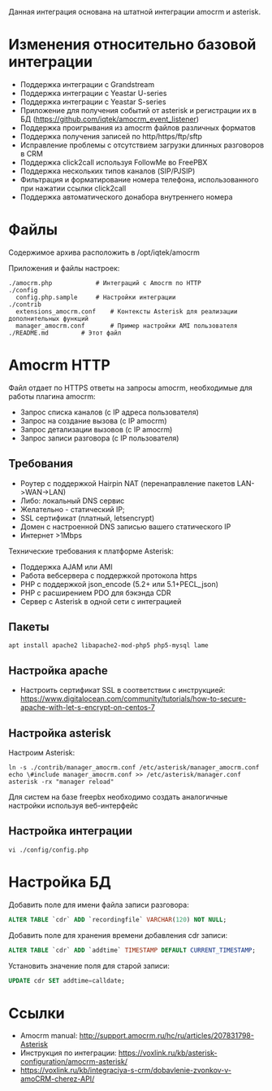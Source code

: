 Данная интеграция основана на штатной интеграции amocrm и asterisk.

# Изменения относительно базовой интеграции

  * Поддержка интеграции с Grandstream
  * Поддержка интеграции с Yeastar U-series
  * Поддержка интеграции с Yeastar S-series
  * Приложение для получения событий от asterisk и регистрации их в БД (https://github.com/iqtek/amocrm_event_listener)
  * Поддержка проигрывания из amocrm файлов различных форматов
  * Поддержка получения записей по http/https/ftp/sftp
  * Исправление проблемы с отсутствием загрузки длинных разговоров в CRM
  * Поддержка click2call используя FollowMe во FreePBX
  * Поддержка нескольких типов каналов (SIP/PJSIP)
  * Фильтрация и форматирование номера телефона, использованного при нажатии ссылки click2call
  * Поддержка автоматического донабора внутреннего номера

# Файлы

Содержимое архива расположить в /opt/iqtek/amocrm

Приложения и файлы настроек:
```
./amocrm.php			# Интеграций с Amocrm по HTTP
./config
  config.php.sample		# Настройки интеграции
./contrib
  extensions_amocrm.conf	# Контексты Asterisk для реализации дополнительных функций
  manager_amocrm.conf		# Пример настройки AMI пользователя
./README.md			# Этот файл
```

# Amocrm HTTP

Файл отдает по HTTPS ответы на запросы amocrm, необходимые для работы плагина amocrm:
  * Запрос списка каналов (с IP адреса пользователя)
  * Запрос на создание вызова (с IP amocrm)
  * Запрос детализации вызовов (с IP amocrm)
  * Запрос записи разговора (с IP пользователя)

## Требования

  * Роутер с поддержкой Hairpin NAT (перенаправление пакетов LAN->WAN->LAN)
  * Либо: локальный DNS сервис
  * Желательно - статический IP;
  * SSL сертификат (платный, letsencrypt)
  * Домен с настроенной DNS записью вашего статического IP
  * Интернет >1Mbps

Технические требования к платформе Asterisk: 
  * Поддержка AJAM или AMI
  * Работа вебсервера с поддержкой протокола https
  * PHP с поддержкой json_encode (5.2+ или 5.1+PECL_json)
  * PHP с расширением PDO для бэкэнда CDR
  * Сервер с Asterisk в одной сети с интеграцией

## Пакеты

```
apt install apache2 libapache2-mod-php5 php5-mysql lame
```

## Настройка apache
  - Настроить сертификат SSL в соответствии с инструкцией: https://www.digitalocean.com/community/tutorials/how-to-secure-apache-with-let-s-encrypt-on-centos-7

## Настройка asterisk

Настроим Asterisk:

```
ln -s ./contrib/manager_amocrm.conf /etc/asterisk/manager_amocrm.conf
echo \#include manager_amocrm.conf >> /etc/asterisk/manager.conf
asterisk -rx "manager reload"
```

Для систем на базе freepbx необходимо создать аналогичные настройки используя веб-интерфейс

## Настройка интеграции

```
vi ./config/config.php
```

# Настройка БД

Добавить поле для имени файла записи разговора:
```sql
ALTER TABLE `cdr` ADD `recordingfile` VARCHAR(120) NOT NULL;
```
Добавить поле для хранения времени добавления cdr записи:
```sql
ALTER TABLE `cdr` ADD `addtime` TIMESTAMP DEFAULT CURRENT_TIMESTAMP;
```
Установить значение поля для старой записи:
```sql
UPDATE cdr SET addtime=calldate;
```

# Ссылки

  * Amocrm manual: http://support.amocrm.ru/hc/ru/articles/207831798-Asterisk
  * Инструкция по интеграции: https://voxlink.ru/kb/asterisk-configuration/amocrm-asterisk/
  * https://voxlink.ru/kb/integraciya-s-crm/dobavlenie-zvonkov-v-amoCRM-cherez-API/

